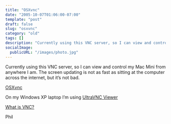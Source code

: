 ```yaml
---
title: "OSXvnc"
date: "2005-10-07T01:06:00-07:00"
template: "post"
draft: false
slug: "osxvnc"
category: "old"
tags: []
description: "Currently using this VNC server, so I can view and control my Mac Mini from anywhere I am. The screen updating is not as fast as sitting at the computer across"
socialImage:
  publicURL: "/images/photo.jpg"
---
```

Currently using this VNC server, so I can view and control my Mac Mini from anywhere I am. The screen updating is not as fast as sitting at the computer across the internet, but it’s not bad.  
  
[OSXvnc](https://www.redstonesoftware.com/vnc.html)

On my Windows XP laptop I’m using [UltraVNC Viewer](https://ultravnc.sourceforge.net/)

[What is VNC?](https://en.wikipedia.org/wiki/Virtual_Network_Computing)

Phil

